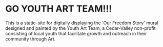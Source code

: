 # GO YOUTH ART TEAM!!!

This is a static-site for digitally displaying the 'Our Freedom Story' mural designed and painted by the Youth Art Team, a Cedar-Valley non-profit consisting of local youth that facilitate growth and outreach in their community through Art. 
